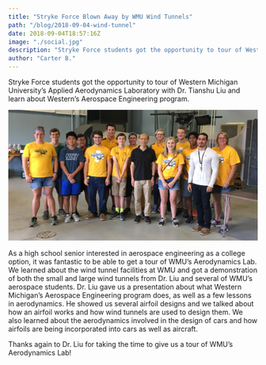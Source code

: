 ```yaml
---
title: "Stryke Force Blown Away by WMU Wind Tunnels"
path: "/blog/2018-09-04-wind-tunnel"
date: 2018-09-04T18:57:16Z
image: "./social.jpg"
description: "Stryke Force students got the opportunity to tour of Western Michigan University’s Applied Aerodynamics Laboratory with Dr. Tianshu Liu and learn about Western’s Aerospace Engineering program."
author: "Carter B."
---
```

Stryke Force students got the opportunity to tour of Western Michigan University’s Applied Aerodynamics Laboratory with Dr. Tianshu Liu and learn about Western’s Aerospace Engineering program.
<!--more-->
![WMU Wind Tunnels](social.jpg "Stryke Force students at Western Michigan University’s Applied Aerodynamics Laboratory.")

As a high school senior interested in aerospace engineering as a college option, it was fantastic to be able to get a tour of WMU’s Aerodynamics Lab. We learned about the wind tunnel facilities at WMU and got a demonstration of both the small and large wind tunnels from Dr. Liu and several of WMU’s aerospace students. Dr. Liu gave us a presentation about what Western Michigan’s Aerospace Engineering program does, as well as a few lessons in aerodynamics. He showed us several airfoil designs and we talked about how an airfoil works and how wind tunnels are used to design them. We also learned about the aerodynamics involved in the design of cars and how airfoils are being incorporated into cars as well as aircraft.

Thanks again to Dr. Liu for taking the time to give us a tour of WMU’s Aerodynamics Lab!

